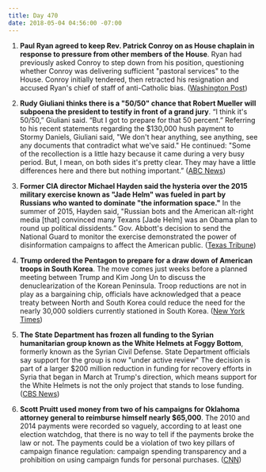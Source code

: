 ```yaml
---
title: Day 470
date: 2018-05-04 04:56:00 -07:00
---
```


1. **Paul Ryan agreed to keep Rev. Patrick Conroy on as House chaplain in response to pressure from other members of the House**. Ryan had previously asked Conroy to step down from his position, questioning whether Conroy was delivering sufficient "pastoral services" to the House. Conroy initially tendered, then retracted his resignation and accused Ryan's chief of staff of anti-Catholic bias. ([Washington Post](https://www.washingtonpost.com/politics/house-chaplain-rescinds-resignation-after-furor-over-his-ouster-by-ryan/2018/05/03/b770de7c-4f07-11e8-84a0-458a1aa9ac0a_story.html?utm_term=.d9301d17fc98))

2. **Rudy Giuliani thinks there is a "50/50" chance that Robert Mueller will subpoena the president to testify in front of a grand jury**. “I think it's 50/50,” Giuliani said. “But I got to prepare for that 50 percent.” Referring to his recent statements regarding the $130,000 hush payment to Stormy Daniels, Giuliani said, "We don't hear anything, see anything, see any documents that contradict what we've said." He continued: "Some of the recollection is a little hazy because it came during a very busy period. But, I mean, on both sides it's pretty clear. They may have a little differences here and there but nothing important.” ([ABC News](https://abcnews.go.com/Politics/giuliani-believes-5050-chance-mueller-subpoenas-president-trump/story?id=54923079))

3. **Former CIA director Michael Hayden said the hysteria over the 2015 military exercise known as "Jade Helm" was fueled in part by Russians who wanted to dominate "the information space."** In the summer of 2015, Hayden said, "Russian bots and the American alt-right media \[that\] convinced many Texans \[Jade Helm\] was an Obama plan to round up political dissidents.” Gov. Abbott's decision to send the National Guard to monitor the exercise demonstrated the power of disinformation campaigns to affect the American public. ([Texas Tribune](https://www.texastribune.org/2018/05/03/hysteria-over-jade-helm-exercise-texas-was-fueled-russians-former-cia-/))

4. **Trump ordered the Pentagon to prepare for a draw down of American troops in South Korea**. The move comes just weeks before a planned meeting between Trump and Kim Jong Un to discuss the denuclearization of the Korean Peninsula. Troop reductions are not in play as a bargaining chip, officials have acknowledged that a peace treaty between North and South Korea could reduce the need for the nearly 30,000 soldiers currently stationed in South Korea. ([New York Times](https://www.nytimes.com/2018/05/03/world/asia/trump-troops-south-korea.html))

5. **The State Department has frozen all funding to the Syrian humanitarian group known as the White Helmets at Foggy Bottom**, formerly known as the Syrian Civil Defense. State Department officials say support for the group is now "under active review" The decision is part of a larger $200 million reduction in funding for recovery efforts in Syria that began in March at Trump's direction, which means support for the White Helmets is not the only project that stands to lose funding. ([CBS News](https://www.cbsnews.com/news/u-s-freezes-funding-for-syrias-white-helmets/))

6. **Scott Pruitt used money from two of his campaigns for Oklahoma attorney general to reimburse himself nearly $65,000**. The 2010 and 2014 payments were recorded so vaguely, according to at least one election watchdog, that there is no way to tell if the payments broke the law or not. The payments could be a violation of two key pillars of campaign finance regulation: campaign spending transparency and a prohibition on using campaign funds for personal purchases. ([CNN](https://www.cnn.com/2018/05/03/politics/epa-scott-pruitt-campaign-reimbursements/index.html))